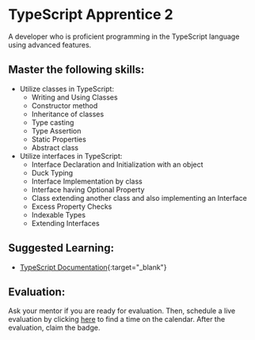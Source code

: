 # TypeScript Apprentice 2

A developer who is proficient programming in the TypeScript language using advanced features.

## Master the following skills:

* Utilize classes in TypeScript:
  * Writing and Using Classes
  * Constructor method
  * Inheritance of classes
  * Type casting
  * Type Assertion
  * Static Properties
  * Abstract class
* Utilize interfaces in TypeScript:
  * Interface Declaration and Initialization with an object
  * Duck Typing
  * Interface Implementation by class
  * Interface having Optional Property
  * Class extending another class and also implementing an Interface
  * Excess Property Checks
  * Indexable Types
  * Extending Interfaces

## Suggested Learning:

* [TypeScript Documentation](https://www.typescriptlang.org/){:target="_blank"}

## Evaluation:

Ask your mentor if you are ready for evaluation. Then, schedule a live evaluation by clicking [here](http://evals.codex.academy) to find a time on the calendar. After the evaluation, claim the badge.